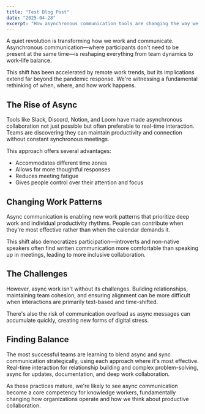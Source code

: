 ```yaml
---
title: "Test Blog Post"
date: "2025-04-28"
excerpt: "How asynchronous communication tools are changing the way we work and collaborate, with implications for productivity and work-life balance."
---
```


A quiet revolution is transforming how we work and communicate. Asynchronous communication—where participants don't need to be present at the same time—is reshaping everything from team dynamics to work-life balance.

This shift has been accelerated by remote work trends, but its implications extend far beyond the pandemic response. We're witnessing a fundamental rethinking of when, where, and how work happens.

## The Rise of Async

Tools like Slack, Discord, Notion, and Loom have made asynchronous collaboration not just possible but often preferable to real-time interaction. Teams are discovering they can maintain productivity and connection without constant synchronous meetings.

This approach offers several advantages:
- Accommodates different time zones
- Allows for more thoughtful responses
- Reduces meeting fatigue
- Gives people control over their attention and focus

## Changing Work Patterns

Async communication is enabling new work patterns that prioritize deep work and individual productivity rhythms. People can contribute when they're most effective rather than when the calendar demands it.

This shift also democratizes participation—introverts and non-native speakers often find written communication more comfortable than speaking up in meetings, leading to more inclusive collaboration.

## The Challenges

However, async work isn't without its challenges. Building relationships, maintaining team cohesion, and ensuring alignment can be more difficult when interactions are primarily text-based and time-shifted.

There's also the risk of communication overload as async messages can accumulate quickly, creating new forms of digital stress.

## Finding Balance

The most successful teams are learning to blend async and sync communication strategically, using each approach where it's most effective. Real-time interaction for relationship building and complex problem-solving, async for updates, documentation, and deep work collaboration.

As these practices mature, we're likely to see async communication become a core competency for knowledge workers, fundamentally changing how organizations operate and how we think about productive collaboration. 